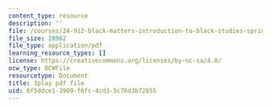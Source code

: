 ```yaml
---
content_type: resource
description: ''
file: /courses/24-912-black-matters-introduction-to-black-studies-spring-2017/6f5ddce13909f6fc4cd35c76d3b72855_UmbsTnQ39a4.pdf
file_size: 28962
file_type: application/pdf
learning_resource_types: []
license: https://creativecommons.org/licenses/by-nc-sa/4.0/
ocw_type: OCWFile
resourcetype: Document
title: 3play pdf file
uid: 6f5ddce1-3909-f6fc-4cd3-5c76d3b72855
---
```

